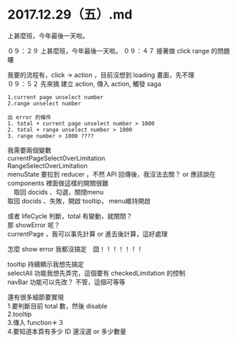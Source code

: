 # 2017.12.29（五）.md

上甚麼班，今年最後一天啦。


０９：２９ 上甚麼班，今年最後一天啦。
０９：４７ 接著做 click range 的問題瞜

我要的流程有，click -> action ，目前沒想到 loading 畫面，先不理  
０９：５２ 先來搞 建立 action, 傳入 action, 觸發 saga  

	1.current page unselect number
	2.range unselect number
	
	出 error 的條件
	1. total + current page unselect number > 1000
	2. total + range unselect number > 1000
	3. range number > 1000 ????

我需要兩個變數  
currentPageSelectOverLimitation  
RangeSelectOverLimitation  
menuState 要拉到 reducer ，不然 API 回傳後，我沒法去關？ or 應該說在 components 裡面做這樣的開關很難  
　取回 docids 、勾選，關閉menu  
  取回 docids 、失敗，開啟 tooltip， menu維持開啟  

或者 lifeCycle 判斷，total 有變動，就關閉？  
那 showError 呢？  
currentPage ，我可以事先計算 or 進去後計算，這好處理  

怎麼 show error 我都沒搞定　囧！！！！！！！  

tooltip 持續顯示我想先搞定  
selectAll 功能我想先弄完，這個要有 checkedLimitation 的控制  
navBar 功能可以先改？ 不管，這個可等等  

還有很多細節要實現  
1.要判斷目前 total 數，然後 disable  
2.tooltip  
3.傳入 function＊３  
4.要知道本頁有多少 ID 還沒選 or 多少數量  
